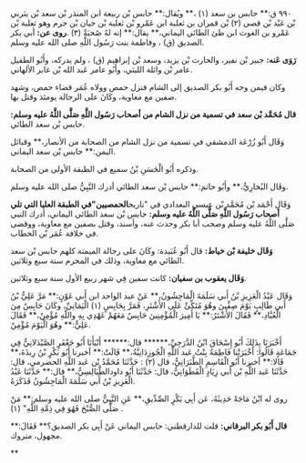 ٩٩٠ ق:** حابس بن سعد (١) ،** ويُقال:** حابس بْن ربيعة ابن المنذر بْن سعد بْن يثربي بْن عَبْد بْن قصي (٢) بْن قمران بن ثعلبة ابن عَمْرو بْن ثعلبة بْن حيان بْن جرم وهو ثعلبة بْن عَمْرو بن الغوث ابن طئ الطائي اليماني،** يقال:** إنه لهُ صُحبَةٌ (٣) .**روى عن:** أبي بكر الصديق (ق) ، وفاطمة بنت رَسُول اللَّهِ صلى الله عليه وسلم.

**رَوَى عَنه:** جبير بْن نفير، والحارث بْن يزيد، وسعد بْن إبراهيم (ق) ، ولم يدركه، وأَبُو الطفيل عامر بْن واثلة الليثي، وأَبُو عامر عَبد الله بْن غابر الألهاني.

وكان فيمن وجه أَبُو بكر الصديق إلى الشام فنزل حمص وولاه عُمَر قضاء حمص، وشهد صفين مع معاوية، وكَانَ على الرجالة يومئذ وقتل بها.

**قال مُحَمَّد بْن سعد في تسمية من نزل الشام من أصحاب رَسُول اللَّهِ صَلَّى اللَّهُ عليه وسلم:** حابس بْن سعد الطائي.

وَقَال أَبُو زُرْعَة الدمشقي في تسمية من نزل الشام من الصحابة من الأنصار،** وقبائل اليمن:** حابس بْن سعد اليماني.

وذكره أَبُو الْحَسَنِ بْنُ سميع في الطبقة الأولى من الصحابة.

وقَال البُخارِيُّ،** وأَبُو حاتم:** حابس بْن سعد الطائي أدرك النَّبِيُّ صلى الله عليه وسلم.

وَقَال أَحْمَد بْن مُحَمَّد بْن عيسى البغدادي في "تاريخ**الحمصيين"في الطبقة العليا التي تلي أصحاب رَسُول اللَّهِ صَلَّى اللَّهُ عليه وسلم:** حابس بْن سعد الطائي اليماني، أدرك النبي صَلَّى اللَّهُ عليه وسلم وصحب أبا بكر وحدث عنه، وأسند، وقتل بصفين مع معاوية، ووقضى في خلافة عُمَر بْن الخطاب.

**وَقَال خليفة بْن خياط:** قال أَبُو عُبَيدة: وكَانَ على رجالة الميمنة كلهم حابس بْن سعد الطائي مع معاوية، وذلك في المحرم سنة سبع وثلاثين.

**وَقَال يعقوب بن سفيان:** كانت سفين فِي شهر ربيع الأول سنة سبع وثلاثين.

وَقَال عَبْدُ الْعَزِيزِ بْنُ أَبي سَلَمَةَ الْمَاجِشُونُ،** عَنْ عبد الواحد ابن أَبي عَوْنٍ:** مَرَّ عَلِيُّ بْنُ أَبي طَالِبٍ يَوْمَ صِفِّينَ وهُوَ مُتَكِّئٌ عَلَى الأَشْتَرِ، فَمَرَّ بِحَابِسٍ (١) الْيَمَانِيِّ، وكَانَ حَابِسٌ مِنَ الْعُبَّادِ،** فَقَالَ الأَشْتَرُ:** يَا أَمِيرَ الْمُؤْمِنِينَ حَابِسٌ مَعَهُمْ عَهْدِي بِهِ واللَّهِ مُؤْمِنٌ،** فَقَالَ عَلِيٌّ:** وهُوَ الْيَوْمَ مُؤْمِنٌ.

أَخْبَرَنَا بِذَلِكَ أَبُو إِسْحَاقَ ابْنُ الدَّرَجِيِّ،****** قال:****** أَنْبَأَنَا أَبُو جَعْفَرٍ الصَّيْدَلانِيُّ فِي جَمَاعَةٍ قَالُوا: أَخْبَرَتْنا فَاطِمَةُ بِنْتُ عَبد اللَّهِ الْجُوزِدَانِيَّةُ،** قَالَتْ:** أخبرنا أَبُو بَكْرٍ بْنُ رِيذَةَ،** قَالا:** أخبرنا أَبُو الْقَاسِمِ الطَّبَرَانِيُّ، قال (٢) : حَدَّثَنَا مُحَمَّدُ بْن عَبد اللَّهِ الحضرمي، قال: حَدَّثَنَا عَبد اللَّهِ بْن أَبي زِيَادٍ الْقَطَوَانِيُّ، قال: حَدَّثَنَا أَبُو داودالطَّيَالِسِيُّ،** قال:** حَدَّثَنَا عَبْدُ الْعَزِيزِ بْنُ أَبي سَلَمَةَ الْمَاجِشُونُ فَذَكَرَهُ.

روى له ابْنُ مَاجَهْ حَدِيثَهُ، عَن أَبِي بَكْرٍ الصِّدِّيقِ،** عَنِ النَّبِيُّ صلى الله عليه وسلم:** مَنْ صَلَّى الصُّبْحَ فَهُوَ فِي ذِمَّةِ اللَّهِ" (١) .

**قال أَبُو بكر البرقاني:** قلت للدارقطني: حابس اليماني عَنْ أَبِي بكر الصديق؟** فَقَالَ:** مجهول، متروك.

**